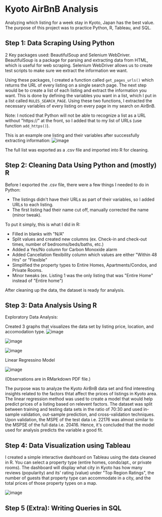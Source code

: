 # Kyoto AirBnB Analysis
Analyzing which listing for a week stay in Kyoto, Japan has the best value.
The purpose of this project was to practice Python, R, Tableau, and SQL.

## Step 1: Data Scraping Using Python
2 Key packages used: BeautifulSoup and Selenium WebDriver.
BeautifulSoup is a package for parsing and extracting data from HTML, which is useful for web scraping.
Selenium WebDriver allows us to create test scripts to make sure we extract the information we want.

Using these packages, I created a function called `get_pages_urls()` which returns the URL of every listing on a single search page. The next step would be to create a list of each listing and extract the information you want. This is done by defining the variables you want in a list, which I put in a list called `RULES_SEARCH_PAGE`. Using these two functions, I extracted the necessary variables of every listing on every page in my search on AirBnB.

Note: I noticed that Python will not be able to recognize a list as a URL without "https://" at the front, so I added that to my list of URLs (use function `add_https()`). 

This is an example one listing and their variables after successfully extracting information:
![image](https://user-images.githubusercontent.com/78035136/231946247-598e145d-7838-4ac4-95b6-1175b4332b26.png)

The full list was exported as a .csv file and imported into R for cleaning.

## Step 2: Cleaning Data Using Python and (mostly) R
Before I exported the .csv file, there were a few things I needed to do in Python:
- The listings didn't have their URLs as part of their variables, so I added URLs to each listing.
- The first listing had their name cut off, manually corrected the name (minor tweak).

To put it simply, this is what I did in R:
- Filled in blanks with "N/A"
- Split values and created new columns (ex. Check-in and check-out times, number of bedrooms/beds/baths, etc.)
- Added a Yes/No column for Carbon Monoxide alarm
- Added Cancellation flexibility column which values are either "Within 48 Hrs" or "Flexible"
- Simplified the property types to Entire Homes, Apartments/Condos, and Private Rooms.
- Minor tweaks (ex. Listing 1 was the only listing that was "Entire Home" instead of "Entire home")

After cleaning up the data, the dataset is ready for analysis.

## Step 3: Data Analysis Using R

Exploratory Data Analysis:

Created 3 graphs that visualizes the data set by listing price, location, and accomodation type.
![image](https://user-images.githubusercontent.com/78035136/233415278-e660b4a7-d335-4652-b420-d9c526b55190.png)

![image](https://user-images.githubusercontent.com/78035136/233415344-1f7dee2a-61b6-41b8-abad-86536d768c44.png)

![image](https://user-images.githubusercontent.com/78035136/233415492-33585445-98c8-4a36-b97e-15c359780374.png)

Linear Regressino Model

![image](https://user-images.githubusercontent.com/78035136/233415867-9eb7ccf5-bc9a-42b6-85a8-7e3e79e6840d.png)

(Observations are in RMarkdown PDF file.)

The purpose was to analyze the Kyoto AirBnB data set and find interesting insights related to the factors thtat affect the prices of listings in Kyoto area. The linear regression method was used to create a model that would help predict prices of a listing based on relevent factors. The dataset was split between training and testing data sets in the ratio of 70:30 and used in-sample validation, out-sample prediction, and cross-validation techniques. Upon validation, the MSPE of the test data i.e. 22176 was almost similar to the MSPSE of the full data i.e. 20416. Hence, it's concluded that the model used for analysis predicts the variable a good fit. 

## Step 4: Data Visualization using Tableau

I created a simple interactive dashboard on Tableau using the data cleaned in R.
You can select a property type (entire homes, condo/apt., or private rooms).
The dashboard will display what city in Kyoto has how many reviews (popularity) and its' rating (value) under "Top Region Ratings", the number of guests that property type can accommodate in a city, and the total prices of those property types on a map. 

![image](https://user-images.githubusercontent.com/78035136/232318225-ba5a1d35-60b7-4b97-bf55-c9cf34092c42.png)

## Step 5 (Extra): Writing Queries in SQL
